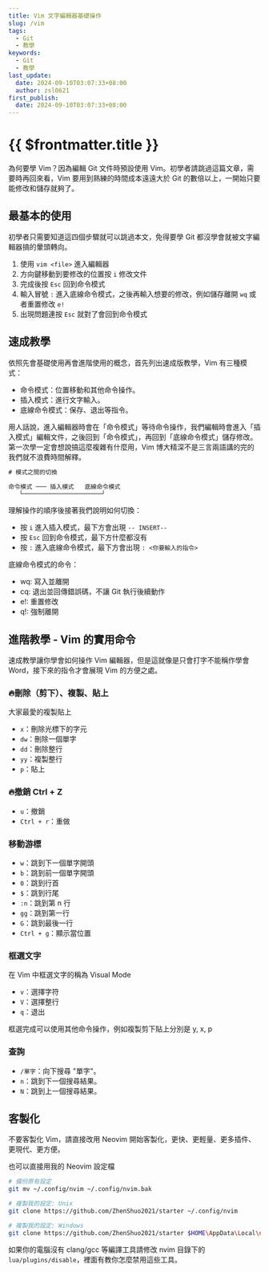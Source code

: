 ```yaml
---
title: Vim 文字編輯器基礎操作
slug: /vim
tags:
  - Git
  - 教學
keywords:
  - Git
  - 教學
last_update:
  date: 2024-09-10T03:07:33+08:00
  author: zsl0621
first_publish:
  date: 2024-09-10T03:07:33+08:00
---
```


# {{ $frontmatter.title }}

為何要學 Vim？因為編輯 Git 文件時預設使用 Vim。初學者請跳過這篇文章，需要時再回來看，Vim 要用到熟練的時間成本遠遠大於 Git 的數倍以上，一開始只要能修改和儲存就夠了。

## 最基本的使用

初學者只需要知道這四個步驟就可以跳過本文，免得要學 Git 都沒學會就被文字編輯器搞的暈頭轉向。

1. 使用 `vim <file>` 進入編輯器
2. 方向鍵移動到要修改的位置按 `i` 修改文件
3. 完成後按 `Esc` 回到命令模式
4. 輸入冒號 `:` 進入底線命令模式，之後再輸入想要的修改，例如儲存離開 `wq` 或者重置修改 `e!`
5. 出現問題連按 `Esc` 就對了會回到命令模式

## 速成教學

依照先會基礎使用再會進階使用的概念，首先列出速成版教學，Vim 有三種模式：

- 命令模式：位置移動和其他命令操作。
- 插入模式：進行文字輸入。
- 底線命令模式：保存、退出等指令。

用人話說，進入編輯器時會在「命令模式」等待命令操作，我們編輯時會進入「插入模式」編輯文件，之後回到「命令模式」，再回到「底線命令模式」儲存修改。第一次學一定會想說搞這麼複雜有什麼用，Vim 博大精深不是三言兩語講的完的我們就不浪費時間解釋。

```txt
# 模式之間的切換

命令模式 ─── 插入模式   底線命令模式
   └──────────────────────┘
```

理解操作的順序後接著我們說明如何切換：

- 按 `i` 進入插入模式，最下方會出現 `-- INSERT--`
- 按 `Esc` 回到命令模式，最下方什麼都沒有
- 按 `:` 進入底線命令模式，最下方會出現 `: <你要輸入的指令>`

底線命令模式的命令：

- wq: 寫入並離開
- cq: 退出並回傳錯誤碼，不讓 Git 執行後續動作
- e!: 重置修改
- q!: 強制離開

## 進階教學 - Vim 的實用命令

速成教學讓你學會如何操作 Vim 編輯器，但是這就像是只會打字不能稱作學會 Word，接下來的指令才會展現 Vim 的方便之處。

### 🔥刪除（剪下）、複製、貼上

大家最愛的複製貼上

- `x`：刪除光標下的字元
- `dw`：刪除一個單字
- `dd`：刪除整行
- `yy`：複製整行
- `p`：貼上

### 🔥撤銷 Ctrl + Z

- `u`：撤銷
- `Ctrl + r`：重做

### 移動游標

- `w`：跳到下一個單字開頭
- `b`：跳到前一個單字開頭
- `0`：跳到行首
- `$`：跳到行尾
- `:n`：跳到第 n 行
- `gg`：跳到第一行
- `G`：跳到最後一行
- `Ctrl + g`：顯示當位置

### 框選文字

在 Vim 中框選文字的稱為 Visual Mode

- `v`：選擇字符
- `V`：選擇整行
- `q`：退出

框選完成可以使用其他命令操作，例如複製剪下貼上分別是 y, x, p

### 查詢

- `/單字`：向下搜尋 "單字"。
- `n`：跳到下一個搜尋結果。
- `N`：跳到上一個搜尋結果。

## 客製化

不要客製化 Vim，請直接改用 Neovim 開始客製化，更快、更輕量、更多插件、更現代、更方便。

也可以直接用我的 Neovim 設定檔

```sh
# 備份原有設定
git mv ~/.config/nvim ~/.config/nvim.bak

# 複製我的設定: Unix
git clone https://github.com/ZhenShuo2021/starter ~/.config/nvim

# 複製我的設定: Windows
git clone https://github.com/ZhenShuo2021/starter $HOME\AppData\Local\nvim
```

如果你的電腦沒有 clang/gcc 等編譯工具請修改 nvim 目錄下的 `lua/plugins/disable`，裡面有教你怎麼禁用這些工具。
